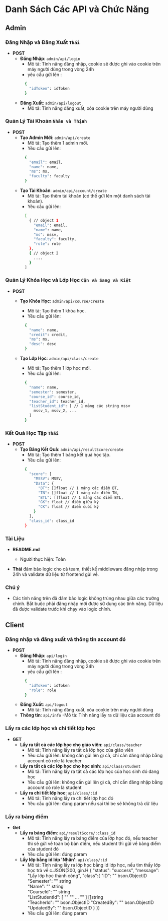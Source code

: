 
# Danh Sách Các API và Chức Năng

## Admin

### Đăng Nhập và Đăng Xuất `Thái`
- **POST** 
  - **Đăng Nhập**: `admin/api/login`  
    - Mô tả: Tính năng đăng nhập, cookie sẽ được ghi vào cookie trên máy người dùng trong vòng 24h
    - yêu cầu gửi lên :
    ```bash
      {
        "idToken": idToken
      }
    ```
  - **Đăng Xuất**: `admin/api/logout`  
    - Mô tả: Tính năng đăng xuất, xóa cookie trên máy người dùng

### Quản Lý Tài Khoản `Nhân và Thịnh`
- **POST**
  - **Tạo Admin Mới**: `admin/api/create`  
    - Mô tả: Tạo thêm 1 admin mới.
    - Yêu cầu gửi lên:
    ```bash
      {
        "email": email,
        "name": name,
        "ms": ms,
        "faculty": faculty
      }
    ```
  - **Tạo Tài Khoản**: `admin/api/account/create`  
    - Mô tả: Tạo thêm tài khoản (có thể gửi lên một danh sách tài khoản).
    - Yêu cầu gửi lên:
    ```bash
      [
        { // object 1
          "email": email,
          "name": name,
          "ms": mssv,
          "faculty": faculty,
          "role": role
        },
        { // object 2
          ....
        }
      ]
    ```

### Quản Lý Khóa Học và Lớp Học `Cận và Sang và Kiệt`
- **POST**
  - **Tạo Khóa Học**: `admin/api/course/create`  
    - Mô tả: Tạo thêm 1 khóa học.
    - Yêu cầu gửi lên: 
    ```bash
      {
        "name": name,
        "credit": credit,
        "ms": ms,
        "desc": desc
      }
    ```
    
  - **Tạo Lớp Học**: `admin/api/class/create`  
    - Mô tả: Tạo thêm 1 lớp học mới.
    - Yêu cầu gửi lên:
    ```bash
      {
        "name": name,
        "semester": semester,
        "course_id": course_id,
        "teacher_id": teacher_id,
        "listStudent_id": [ // 1 mảng các string mssv
          mssv_1, mssv_2, ...
        ]
      }
    ```

### Kết Quả Học Tập `Thái`
- **POST**
  - **Tạo Bảng Kết Quả**: `admin/api/resultScore/create`  
    - Mô tả: Tạo thêm 1 bảng kết quả học tập.
    - Yêu cầu gửi lên:
    ```bash
      {
        "score": [
          "MSSV": MSSV,
          "Data": {
            "BT": []float // 1 mảng các điểm BT,
            "TN": []float // 1 mảng các điểm TN,
            "BTL": []float // 1 mảng các điểm BTL,
            "GK": float // điểm giữa kỳ
            "CK": float // điểm cuối kỳ
          }
        ],
        "class_id": class_id
      }
    ```

### Tài Liệu
- **README.md**  
  - Người thực hiện: Toàn

- **Thái** đảm bảo logic cho cả team, thiết kế middleware đăng nhập trong 24h và validate dữ liệu từ frontend gửi về.

### Chú ý
- Các tính năng trên đã đảm bảo logic không trùng nhau giữa các trường chính. Bắt buộc phải đăng nhập mới được sử dụng các tính năng. Dữ liệu đã được validate trước khi chạy vào logic chính.

## Client

### Đăng nhập và đăng xuất và thông tin account đó
- **POST**
  - **Đăng Nhập**: `api/login`  
    - Mô tả: Tính năng đăng nhập, cookie sẽ được ghi vào cookie trên máy người dùng trong vòng 24h
    - yêu cầu gửi lên :
    ```bash
      {
        "idToken": idToken
        "role": role 
      }
    ```
  - **Đăng Xuất**: `api/logout`  
    - Mô tả: Tính năng đăng xuất, xóa cookie trên máy người dùng
  - **Thông tin**: `api/info`
    -Mô tả: Tính năng lấy ra dữ liệu của account đó
### Lấy ra các lớp học và chi tiết lớp học
- **GET**
  - **Lấy ra tất cả các lớp học cho giáo viên**: `api/class/teacher`
    - Mô tả: Tính năng lấy ra tất cả lớp học của giáo viên
    - Yêu cầu gửi lên: không cần gửi lên gì cả, chỉ cần đăng nhập bằng account có role là teacher
  - **Lấy ra tất cả các lớp học cho học sinh**: `api/class/student`
    - Mô tả: Tính năng lấy ra tất cả các lớp học của học sinh đó đang học
    - Yêu cầu gửi lên: không cần gửi lên gì cả, chỉ cần đăng nhập bằng account có role là student
  - **Lấy ra chi tiết lớp hoc**: `api/class/:id`
    - Mô tả: Tính năng lấy ra chi tiết lớp học đó
    - Yêu cầu gửi lên: đúng param nếu sai thì be sẽ không trả dữ liệu
### Lấy ra bảng điểm
- **Get**
  - **Lấy ra bảng điểm**: `api/resultScore/:class_id`
    - Mô tả: Tính năng lấy ra bảng điểm của lớp học đó, nếu teacher thì sẽ gửi về toàn bộ bản điểm, nếu student thì gửi về bảng điểm của student đó
    - Yêu cầu gửi lên: đúng param
  - **Lấy lớp bằng id lớp 'Nhân'**: `api/class/:id`
    - Mô tả: Tính năng lấy ra lớp học bằng id lớp học, nếu tìm thấy lớp học trả về 
    c.JSON(200, gin.H
   { "status":  "success",
		"message": "Lấy lớp học thành công",
		"class":{
              "ID": ""            bson.ObjectID 
	            "Semester": ""      string       
	            "Name": ""          string        
	            "CourseId": ""      string       
	            "ListStudentId": [
                ""
                ""
                ...
                ""
              ]                   []string     
	            "TeacherId": ""     bson.ObjectID 
	            "CreatedBy": ""     bson.ObjectID 
	            "UpdatedBy": ""     bson.ObjectID 
            }
    })
    - Yêu cầu gửi lên: đúng param